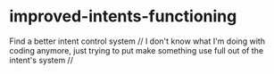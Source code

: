 # improved-intents-functioning
Find a better intent control system // I don't know what I'm doing with coding anymore, just trying to put make something use full out of the intent's system // 
